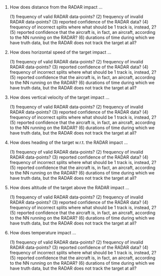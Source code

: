 1. How does distance from the RADAR impact ... 

	(1) frequency of valid RADAR data-points?
	(2) frequency of invalid RADAR data-points?
	(3) reported confidence of the RADAR data?
	(4) frequency of incorrect splits where what should be 1 track is, instead, 2?
	(5) reported confidence that the aircraft is, in fact, an aircraft, according to the NN running on the RADAR?
	(6) durations of time during which we have truth data, but the RADAR does not track the target at all?

2. How does horizontal speed of the target impact ... 

	(1) frequency of valid RADAR data-points?
	(2) frequency of invalid RADAR data-points?
	(3) reported confidence of the RADAR data?
	(4) frequency of incorrect splits where what should be 1 track is, instead, 2?
	(5) reported confidence that the aircraft is, in fact, an aircraft, according to the NN running on the RADAR?
	(6) durations of time during which we have truth data, but the RADAR does not track the target at all?

3. How does vertical velocity of the target impact ... 

	(1) frequency of valid RADAR data-points?
	(2) frequency of invalid RADAR data-points?
	(3) reported confidence of the RADAR data?
	(4) frequency of incorrect splits where what should be 1 track is, instead, 2?
	(5) reported confidence that the aircraft is, in fact, an aircraft, according to the NN running on the RADAR?
	(6) durations of time during which we have truth data, but the RADAR does not track the target at all?

4. How does heading of the target w.r.t. the RADAR impact ... 

	(1) frequency of valid RADAR data-points?
	(2) frequency of invalid RADAR data-points?
	(3) reported confidence of the RADAR data?
	(4) frequency of incorrect splits where what should be 1 track is, instead, 2?
	(5) reported confidence that the aircraft is, in fact, an aircraft, according to the NN running on the RADAR?
	(6) durations of time during which we have truth data, but the RADAR does not track the target at all?

5. How does altitude of the target above the RADAR impact ... 

	(1) frequency of valid RADAR data-points?
	(2) frequency of invalid RADAR data-points?
	(3) reported confidence of the RADAR data?
	(4) frequency of incorrect splits where what should be 1 track is, instead, 2?
	(5) reported confidence that the aircraft is, in fact, an aircraft, according to the NN running on the RADAR?
	(6) durations of time during which we have truth data, but the RADAR does not track the target at all?

6. How does temperature impact ... 

	(1) frequency of valid RADAR data-points?
	(2) frequency of invalid RADAR data-points?
	(3) reported confidence of the RADAR data?
	(4) frequency of incorrect splits where what should be 1 track is, instead, 2?
	(5) reported confidence that the aircraft is, in fact, an aircraft, according to the NN running on the RADAR?
	(6) durations of time during which we have truth data, but the RADAR does not track the target at all?
